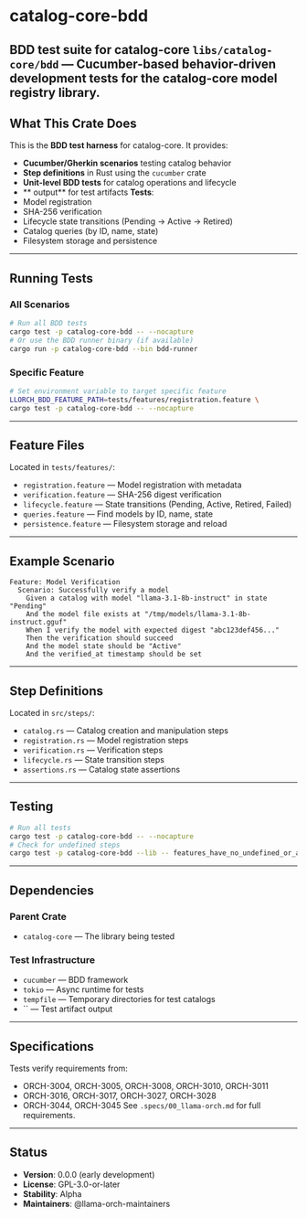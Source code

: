 # catalog-core-bdd
**BDD test suite for catalog-core**
`libs/catalog-core/bdd` — Cucumber-based behavior-driven development tests for the catalog-core model registry library.
---
## What This Crate Does
This is the **BDD test harness** for catalog-core. It provides:
- **Cucumber/Gherkin scenarios** testing catalog behavior
- **Step definitions** in Rust using the `cucumber` crate
- **Unit-level BDD tests** for catalog operations and lifecycle
- ** output** for test artifacts
**Tests**:
- Model registration
- SHA-256 verification
- Lifecycle state transitions (Pending → Active → Retired)
- Catalog queries (by ID, name, state)
- Filesystem storage and persistence
---
## Running Tests
### All Scenarios
```bash
# Run all BDD tests
cargo test -p catalog-core-bdd -- --nocapture
# Or use the BDD runner binary (if available)
cargo run -p catalog-core-bdd --bin bdd-runner
```
### Specific Feature
```bash
# Set environment variable to target specific feature
LLORCH_BDD_FEATURE_PATH=tests/features/registration.feature \
cargo test -p catalog-core-bdd -- --nocapture
```
---
## Feature Files
Located in `tests/features/`:
- `registration.feature` — Model registration with metadata
- `verification.feature` — SHA-256 digest verification
- `lifecycle.feature` — State transitions (Pending, Active, Retired, Failed)
- `queries.feature` — Find models by ID, name, state
- `persistence.feature` — Filesystem storage and reload
---
## Example Scenario
```gherkin
Feature: Model Verification
  Scenario: Successfully verify a model
    Given a catalog with model "llama-3.1-8b-instruct" in state "Pending"
    And the model file exists at "/tmp/models/llama-3.1-8b-instruct.gguf"
    When I verify the model with expected digest "abc123def456..."
    Then the verification should succeed
    And the model state should be "Active"
    And the verified_at timestamp should be set
```
---
## Step Definitions
Located in `src/steps/`:
- `catalog.rs` — Catalog creation and manipulation steps
- `registration.rs` — Model registration steps
- `verification.rs` — Verification steps
- `lifecycle.rs` — State transition steps
- `assertions.rs` — Catalog state assertions
---
## Testing
```bash
# Run all tests
cargo test -p catalog-core-bdd -- --nocapture
# Check for undefined steps
cargo test -p catalog-core-bdd --lib -- features_have_no_undefined_or_ambiguous_steps
```
---
## Dependencies
### Parent Crate
- `catalog-core` — The library being tested
### Test Infrastructure
- `cucumber` — BDD framework
- `tokio` — Async runtime for tests
- `tempfile` — Temporary directories for test catalogs
- `` — Test artifact output
---
## Specifications
Tests verify requirements from:
- ORCH-3004, ORCH-3005, ORCH-3008, ORCH-3010, ORCH-3011
- ORCH-3016, ORCH-3017, ORCH-3027, ORCH-3028
- ORCH-3044, ORCH-3045
See `.specs/00_llama-orch.md` for full requirements.
---
## Status
- **Version**: 0.0.0 (early development)
- **License**: GPL-3.0-or-later
- **Stability**: Alpha
- **Maintainers**: @llama-orch-maintainers
